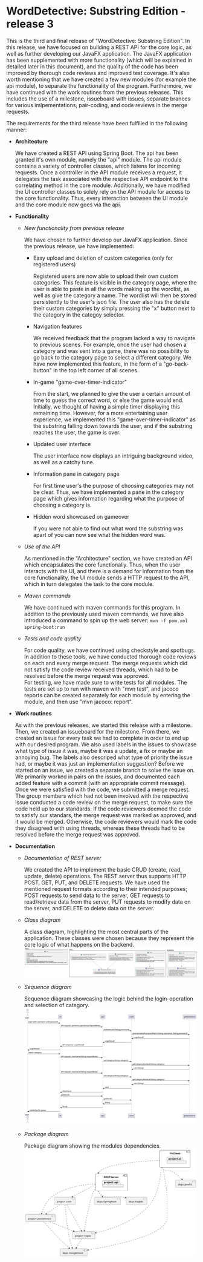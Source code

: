 # WordDetective: Substring Edition - release 3

This is the third and final release of "WordDetective: Substring Edition".
In this release, we have focused on building a REST API for the core logic, as well as further developing our JavaFX application. The JavaFX application has been supplemented with more functionality (which will be explained in detailed later in this document), and the quality of the code has been improved by thorough code reviews and improved test coverage. It's also worth mentioning that we have created a few new modules (for example the api module), to separate the functionality of the program.
Furthermore, we have continued with the work routines from the previous releases. This includes the use of a milestone, issueboard with issues, separate brances for various imlpementations, pair-coding, and code reviews in the merge requests.

The requirements for the third release have been fulfilled in the following manner:

- **Architecture**

  We have created a REST API using Spring Boot. The api has been granted it's own module, namely the "api" module. The api module contains a variety of controller classes, which listens for incoming requests. Once a controller in the API module receives a request, it delegates the task associated with the respective API endpoint to the correlating method in the core module.
  Additionally, we have modified the UI controller classes to solely rely on the API module for access to the core functionality. Thus, every interaction between the UI module and the core module now goes via the api.

- **Functionality**

  - _New functionality from previous release_

    We have chosen to further develop our JavaFX application.
    Since the previous release, we have implemented:

    - Easy upload and deletion of custom categories (only for registered users)

      Registered users are now able to upload their own custom categories. This feature is visible in the category page, where the user is able to paste in all the words making up the wordlist, as well as give the category a name. The wordlist will then be stored persistently to the user's json file. The user also has the delete their custom categories by simply pressing the "x" button next to the category in the categoy selector.

    - Navigation features

      We received feedback that the program lacked a way to navigate to previous scenes.
      For example, once the user had chosen a category and was sent into a game, there was no possibility to go back to the category page to select a different category. We have now implemented this feature, in the form of a "go-back-button" in the top left corner of all scenes.

    - In-game "game-over-timer-indicator"

      From the start, we planned to give the user a certain amount of time to guess the correct word, or else the game would end. Initially, we thought of having a simple timer displaying this remaining time. However, for a more entertaining user experience, we implemented this "game-over-timer-indicator" as the substring falling down towards the user, and if the substring reaches the user, the game is over.

    - Updated user interface

      The user interface now displays an intriguing background video, as well as a catchy tune.

    - Information pane in category page

      For first time user's the purpose of choosing categories may not be clear. Thus, we have implemented a pane in the category page which gives information regarding what the purpose of choosing a category is.

    - Hidden word showcased on gameover

      If you were not able to find out what word the substring was apart of you can now see what the hidden word was.

  - _Use of the API_

    As mentioned in the "Architecture" section, we have created an API which encapsulates the core functionaliy. Thus, when the user interacts with the UI, and there is a demand for information from the core functionality, the UI module sends a HTTP request to the API, which in turn delegates the task to the core module.

  - _Maven commands_

    We have continued with maven commands for this program.
    In addition to the previously used maven commands, we have also introduced a command to spin up the web server: `mvn -f pom.xml spring-boot:run`

  - _Tests and code quality_

    For code quality, we have continued using checkstyle and spotbugs. In addition to these tools, we have conducted thorough code reviews on each and every merge request. The merge requests which did not satisfy the code review received threads, which had to be resolved before the merge request was approved.
    <br>
    For testing, we have made sure to write tests for all modules. The tests are set up to run with maven with "mvn test", and jacoco reports can be created separately for each module by entering the module, and then use "mvn jacoco: report".

- **Work routines**

  As with the previous releases, we started this release with a milestone. Then, we created an issueboard for the milestone. From there, we created an issue for every task we had to complete in order to end up with our desired program. We also used labels in the issues to showcase what type of issue it was, maybe it was a update, a fix or maybe an annoying bug. The labels also descriped what type of priority the issue had, or maybe it was just an implementation suggestion? Before we started on an issue, we created a separate branch to solve the issue on. We primarily worked in pairs on the issues, and documented each added feature with a commit (with an appropriate commit message). Once we were satisfied with the code, we submitted a merge request. The group members which had not been involved with the respective issue conducted a code review on the merge request, to make sure the code held up to our standards. If the code reviewers deemed the code to satisfy our standars, the merge request was marked as approved, and it would be merged. Otherwise, the code reviewers would mark the code they disagreed with using threads, whereas these threads had to be resolved before the merge request was approved.

- **Documentation**

  - _Documentation of REST server_

    We created the API to implement the basic CRUD (create, read, update, delete) operations.
    The REST server thus supports HTTP POST, GET, PUT, and DELETE requests.
    We have used the mentioned request formats according to their intended purposes;
    POST requests to send data to the server, GET requests to read/retrieve data from the server, PUT requests to modify data on the server, and DELETE to delete data on the server.

  - _Class diagram_

    A class diagram, highlighting the most central parts of the application. These classes were chosen because they represent the core logic of what happens on the backend.
    ![Class diagram](class_diagram.png)

  - _Sequence diagram_

    Sequence diagram showcasing the logic behind the login-operation and selection of category.
    ![sequence diagram](sequence_diagram.png)

  - _Package diagram_

    Package diagram showing the modules dependencies.
    ![Package diagram](package.png)
